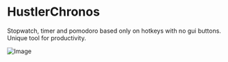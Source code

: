 # HustlerChronos
Stopwatch, timer and pomodoro based only on hotkeys with no gui buttons. Unique tool for productivity.

![Image](https://github.com/user-attachments/assets/313580a2-18bc-489e-8c54-e15f3061b9e6)
